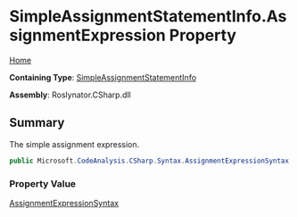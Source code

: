 # SimpleAssignmentStatementInfo\.AssignmentExpression Property

[Home](../../../../../README.md)

**Containing Type**: [SimpleAssignmentStatementInfo](../README.md)

**Assembly**: Roslynator\.CSharp\.dll

## Summary

The simple assignment expression\.

```csharp
public Microsoft.CodeAnalysis.CSharp.Syntax.AssignmentExpressionSyntax AssignmentExpression { get; }
```

### Property Value

[AssignmentExpressionSyntax](https://docs.microsoft.com/en-us/dotnet/api/microsoft.codeanalysis.csharp.syntax.assignmentexpressionsyntax)

